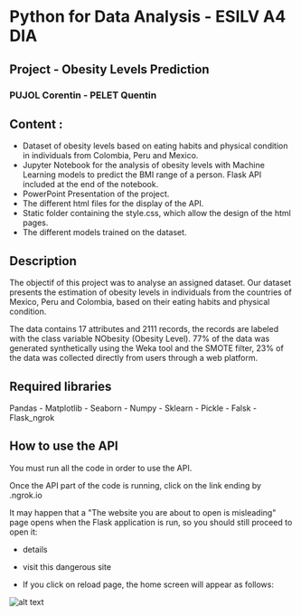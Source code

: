 # Python for Data Analysis - ESILV A4 DIA

## Project - Obesity Levels Prediction

### PUJOL Corentin - PELET Quentin


## Content :

- Dataset of obesity levels based on eating habits and physical condition in individuals from Colombia, Peru and Mexico.
- Jupyter Notebook for the analysis of obesity levels with Machine Learning models to predict the BMI range of a person. Flask API included at the end of the notebook.
- PowerPoint Presentation of the project.
- The different html files for the display of the API.
- Static folder containing the style.css, which allow the design of the html pages.
- The different models trained on the dataset.

## Description

The objectif of this project was to analyse an assigned dataset.
Our dataset presents the estimation of obesity levels in individuals from the countries of Mexico, Peru and Colombia, based on their eating habits and physical condition.

The data contains 17 attributes and 2111 records, the records are labeled with the class variable NObesity (Obesity Level). 
77% of the data was generated synthetically using the Weka tool and the SMOTE filter, 23% of the data was collected directly from users through a web platform.

## Required libraries

Pandas - Matplotlib - Seaborn - Numpy - Sklearn - Pickle - Falsk - Flask_ngrok

## How to use the API

You must run all the code in order to use the API.

Once the API part of the code is running, click on the link ending by .ngrok.io

It may happen that a "The website you are about to open is misleading" page opens when the Flask application is run, so you should still proceed to open it:

- details

- visit this dangerous site

- If you click on reload page, the home screen will appear as follows:



![alt text](https://github.com/corentin-pujol/q-Obesity-types-prediction/blob/main/accueil.JPG?raw=true)


